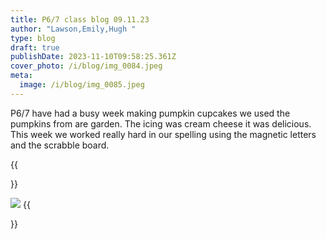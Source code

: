 ```yaml
---
title: P6/7 class blog 09.11.23
author: "Lawson,Emily,Hugh "
type: blog
draft: true
publishDate: 2023-11-10T09:58:25.361Z
cover_photo: /i/blog/img_0084.jpeg
meta:
  image: /i/blog/img_0085.jpeg
---
```

P6/7 have had a busy week making pumpkin cupcakes we used the pumpkins from are garden. The icing was cream cheese it was delicious. This week we worked really hard in our spelling using the magnetic letters and the scrabble board.

{{<aside side="right">}}


![](/i/blog/img_1467.jpeg)
{{</aside>}}
